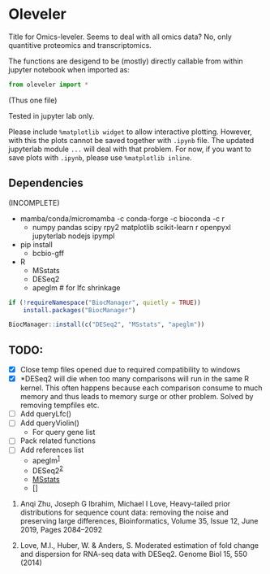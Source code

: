 # Oleveler

Title for Omics-leveler. Seems to deal with all omics data? No, only quantitive proteomics and transcriptomics.

The functions are desigend to be (mostly) directly callable from within jupyter notebook when imported as:

```python
from oleveler import *
```

(Thus one file)

Tested in jupyter lab only.

Please include `%matplotlib widget` to allow interactive plotting. However, with this the plots cannot be saved together with `.ipynb` file. The updated jupyterlab module `...` will deal with that problem. For now, if you want to save plots with `.ipynb`, please use `%matplotlib inline`.

## Dependencies

(INCOMPLETE)

- mamba/conda/micromamba -c conda-forge -c bioconda -c r
  - numpy pandas scipy rpy2 matplotlib scikit-learn r openpyxl jupyterlab nodejs ipympl
- pip install
  - bcbio-gff
- R
  - MSstats
  - DESeq2
  - apeglm # for lfc shrinkage

```r
if (!requireNamespace("BiocManager", quietly = TRUE))
    install.packages("BiocManager")

BiocManager::install(c("DESeq2", "MSstats", "apeglm"))
```

## TODO:

- [x] Close temp files opened due to required compatibility to windows
- [x] \*DESeq2 will die when too many comparisons will run in the same R kernel. This often happens because each comparison consume to much memory and thus leads to memory surge or other problem. Solved by removing tempfiles etc.
- [ ] Add queryLfc()
- [ ] Add queryViolin()
  - For query gene list
- [ ] Pack related functions
- [ ] Add references list
  - apeglm<sup>[1][1]</sup>
  - DESeq2<sup>[2][2]</sup>
  - [MSstats](10.1093/bioinformatics/btu305)
  - []

1. Anqi Zhu, Joseph G Ibrahim, Michael I Love, Heavy-tailed prior distributions for sequence count data: removing the noise and preserving large differences, Bioinformatics, Volume 35, Issue 12, June 2019, Pages 2084–2092

[1]: https://doi.org/10.1093/bioinformatics/btyy895 "apeglm"

2. Love, M.I., Huber, W. & Anders, S. Moderated estimation of fold change and dispersion for RNA-seq data with DESeq2. Genome Biol 15, 550 (2014)

[2]:https://doi.org/10.1186/s13059-014-0550-8 "DESeq2" 
